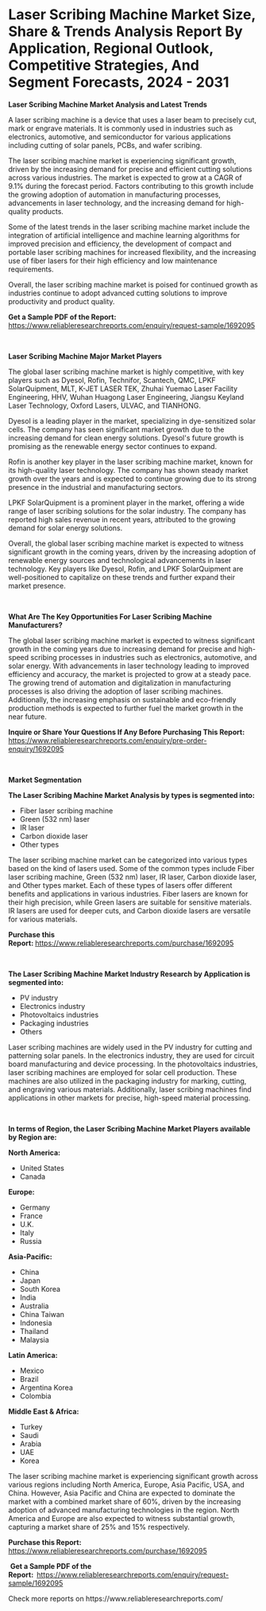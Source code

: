 <p><h1>Laser Scribing Machine Market Size, Share & Trends Analysis Report By Application, Regional Outlook, Competitive Strategies, And Segment Forecasts, 2024 - 2031</h1></p><p><strong>Laser Scribing Machine Market Analysis and Latest Trends</strong></p>
<p><p>A laser scribing machine is a device that uses a laser beam to precisely cut, mark or engrave materials. It is commonly used in industries such as electronics, automotive, and semiconductor for various applications including cutting of solar panels, PCBs, and wafer scribing.</p><p>The laser scribing machine market is experiencing significant growth, driven by the increasing demand for precise and efficient cutting solutions across various industries. The market is expected to grow at a CAGR of 9.1% during the forecast period. Factors contributing to this growth include the growing adoption of automation in manufacturing processes, advancements in laser technology, and the increasing demand for high-quality products.</p><p>Some of the latest trends in the laser scribing machine market include the integration of artificial intelligence and machine learning algorithms for improved precision and efficiency, the development of compact and portable laser scribing machines for increased flexibility, and the increasing use of fiber lasers for their high efficiency and low maintenance requirements.</p><p>Overall, the laser scribing machine market is poised for continued growth as industries continue to adopt advanced cutting solutions to improve productivity and product quality.</p></p>
<p><strong>Get a Sample PDF of the Report:&nbsp;</strong> <a href="https://www.reliableresearchreports.com/enquiry/request-sample/1692095">https://www.reliableresearchreports.com/enquiry/request-sample/1692095</a></p>
<p>&nbsp;</p>
<p><strong>Laser Scribing Machine Major Market Players</strong></p>
<p><p>The global laser scribing machine market is highly competitive, with key players such as Dyesol, Rofin, Technifor, Scantech, QMC, LPKF SolarQuipment, MLT, K-JET LASER TEK, Zhuhai Yuemao Laser Facility Engineering, HHV, Wuhan Huagong Laser Engineering, Jiangsu Keyland Laser Technology, Oxford Lasers, ULVAC, and TIANHONG.</p><p>Dyesol is a leading player in the market, specializing in dye-sensitized solar cells. The company has seen significant market growth due to the increasing demand for clean energy solutions. Dyesol's future growth is promising as the renewable energy sector continues to expand.</p><p>Rofin is another key player in the laser scribing machine market, known for its high-quality laser technology. The company has shown steady market growth over the years and is expected to continue growing due to its strong presence in the industrial and manufacturing sectors.</p><p>LPKF SolarQuipment is a prominent player in the market, offering a wide range of laser scribing solutions for the solar industry. The company has reported high sales revenue in recent years, attributed to the growing demand for solar energy solutions.</p><p>Overall, the global laser scribing machine market is expected to witness significant growth in the coming years, driven by the increasing adoption of renewable energy sources and technological advancements in laser technology. Key players like Dyesol, Rofin, and LPKF SolarQuipment are well-positioned to capitalize on these trends and further expand their market presence.</p></p>
<p>&nbsp;</p>
<p><strong>What Are The Key Opportunities For Laser Scribing Machine Manufacturers?</strong></p>
<p><p>The global laser scribing machine market is expected to witness significant growth in the coming years due to increasing demand for precise and high-speed scribing processes in industries such as electronics, automotive, and solar energy. With advancements in laser technology leading to improved efficiency and accuracy, the market is projected to grow at a steady pace. The growing trend of automation and digitalization in manufacturing processes is also driving the adoption of laser scribing machines. Additionally, the increasing emphasis on sustainable and eco-friendly production methods is expected to further fuel the market growth in the near future.</p></p>
<p><strong>Inquire or Share Your Questions If Any Before Purchasing This Report:</strong> <a href="https://www.reliableresearchreports.com/enquiry/pre-order-enquiry/1692095">https://www.reliableresearchreports.com/enquiry/pre-order-enquiry/1692095</a></p>
<p>&nbsp;</p>
<p><strong>Market Segmentation</strong></p>
<p><strong>The Laser Scribing Machine Market Analysis by types is segmented into:</strong></p>
<p><ul><li>Fiber laser scribing machine</li><li>Green (532 nm) laser</li><li>IR laser</li><li>Carbon dioxide laser</li><li>Other types</li></ul></p>
<p><p>The laser scribing machine market can be categorized into various types based on the kind of lasers used. Some of the common types include Fiber laser scribing machine, Green (532 nm) laser, IR laser, Carbon dioxide laser, and Other types market. Each of these types of lasers offer different benefits and applications in various industries. Fiber lasers are known for their high precision, while Green lasers are suitable for sensitive materials. IR lasers are used for deeper cuts, and Carbon dioxide lasers are versatile for various materials.</p></p>
<p><strong>Purchase this Report:&nbsp;</strong><a href="https://www.reliableresearchreports.com/purchase/1692095">https://www.reliableresearchreports.com/purchase/1692095</a></p>
<p>&nbsp;</p>
<p><strong>The Laser Scribing Machine Market Industry Research by Application is segmented into:</strong></p>
<p><ul><li>PV industry</li><li>Electronics industry</li><li>Photovoltaics industries</li><li>Packaging industries</li><li>Others</li></ul></p>
<p><p>Laser scribing machines are widely used in the PV industry for cutting and patterning solar panels. In the electronics industry, they are used for circuit board manufacturing and device processing. In the photovoltaics industries, laser scribing machines are employed for solar cell production. These machines are also utilized in the packaging industry for marking, cutting, and engraving various materials. Additionally, laser scribing machines find applications in other markets for precise, high-speed material processing.</p></p>
<p>&nbsp;</p>
<p><strong>In terms of Region, the Laser Scribing Machine Market Players available by Region are:</strong></p>
<p>
    <p> <strong> North America: </strong>
        <ul>
            <li>United States</li>
            <li>Canada</li>
        </ul>
        </p> 
    <p> <strong> Europe: </strong>
        <ul>
            <li>Germany</li>
            <li>France</li>
            <li>U.K.</li>
            <li>Italy</li>
            <li>Russia</li>
        </ul>
        </p> 
    <p> <strong> Asia-Pacific: </strong>
        <ul>
            <li>China</li>
            <li>Japan</li>
            <li>South Korea</li>
            <li>India</li>
            <li>Australia</li>
            <li>China Taiwan</li>
            <li>Indonesia</li>
            <li>Thailand</li>
            <li>Malaysia</li>
        </ul>
        </p> 
    <p> <strong> Latin America: </strong>
        <ul>
            <li>Mexico</li>
            <li>Brazil</li>
            <li>Argentina Korea</li>
            <li>Colombia</li>
        </ul>
        </p> 
    <p> <strong> Middle East & Africa: </strong>
        <ul>
            <li>Turkey</li>
            <li>Saudi</li>
            <li>Arabia</li>
            <li>UAE</li>
            <li>Korea</li>
        </ul>
    </p>
    </p>
<p><p>The laser scribing machine market is experiencing significant growth across various regions including North America, Europe, Asia Pacific, USA, and China. However, Asia Pacific and China are expected to dominate the market with a combined market share of 60%, driven by the increasing adoption of advanced manufacturing technologies in the region. North America and Europe are also expected to witness substantial growth, capturing a market share of 25% and 15% respectively.</p></p>
<p><strong>Purchase this Report: </strong><a href="https://www.reliableresearchreports.com/purchase/1692095">https://www.reliableresearchreports.com/purchase/1692095</a></p>
<p>&nbsp;<strong>Get a Sample PDF of the Report:&nbsp;&nbsp;</strong><a href="https://www.reliableresearchreports.com/enquiry/request-sample/1692095">https://www.reliableresearchreports.com/enquiry/request-sample/1692095</a></p>
<p><strong></strong></p>
<p>Check more reports on https://www.reliableresearchreports.com/</p>